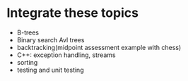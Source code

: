# Integrate these topics
* B-trees 
* Binary search Avl trees
* backtracking(midpoint assessment example with chess)
* C++: exception handling, streams
* sorting 
* testing and unit testing